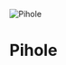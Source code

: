 ![Pihole](https://github.com/raspbernetes/multi-arch-images/workflows/kustomize/badge.svg)

# Pihole
